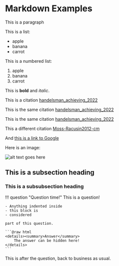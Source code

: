 # Markdown Examples

This is a paragraph

This is a list:

- apple
- banana
- carrot

This is a numbered list:

1. apple
2. banana
3. carrot

This is **bold** and *italic*.

This is a citation [handelsman_achieving_2022](@cite)

This is the same citation [handelsman_achieving_2022](@cite)

This is the same citation [handelsman_achieving_2022](@cite)

This a different citation [Moss-Racusin2012-cm](@cite)

And [this is a link to Google](https://google.com/)

Here is an image:

![alt text goes here](https://tinyearth.wisc.edu/wp-content/uploads/2021/10/cropped-512-400x400.png)

## This is a subsection heading

### This is a subsubsection heading

!!! question "Question time!"
    This is a question!

    - Anything indented inside
    - this block is
    - considered

    part of this question.

    ```@raw html
    <details><summary>Answer</summary>
        The answer can be hidden here!
    </details>
    ```

This is after the question, back to business as usual.
